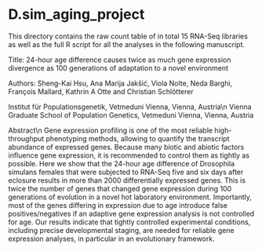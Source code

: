 # D.sim_aging_project
This directory contains the raw count table of in total 15 RNA-Seq libraries as well as the full R script for all the analyses in the following manuscript.

Title: 24-hour age difference causes twice as much gene expression divergence as 100 generations of adaptation to a novel environment

Authors: Sheng-Kai Hsu, Ana Marija Jakšić, Viola Nolte, Neda Barghi, François Mallard, Kathrin A Otte and Christian Schlötterer

Institut für Populationsgenetik, Vetmeduni Vienna, Vienna, Austria\n
Vienna Graduate School of Population Genetics, Vetmeduni Vienna, Vienna, Austria

Abstract\n
Gene expression profiling is one of the most reliable high-throughput phenotyping methods, allowing to quantify the transcript abundance of expressed genes. Because many biotic and abiotic factors influence gene expression, it is recommended to control them as tightly as possible. Here we show that the 24-hour age difference of Drosophila simulans females that were subjected to RNA-Seq five and six days after eclosure results in more than 2000 differentially expressed genes. This is twice the number of genes that changed gene expression during 100 generations of evolution in a novel hot laboratory environment. Importantly, most of the genes differing in expression due to age introduce false positives/negatives if an adaptive gene expression analysis is not controlled for age. Our results indicate that tightly controlled experimental conditions, including precise developmental staging, are needed for reliable gene expression analyses, in particular in an evolutionary framework.
